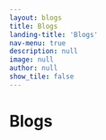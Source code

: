 ```yaml
---
layout: blogs
title: Blogs
landing-title: 'Blogs'
nav-menu: true
description: null
image: null
author: null
show_tile: false
---
```


<h1>Blogs</h1>
